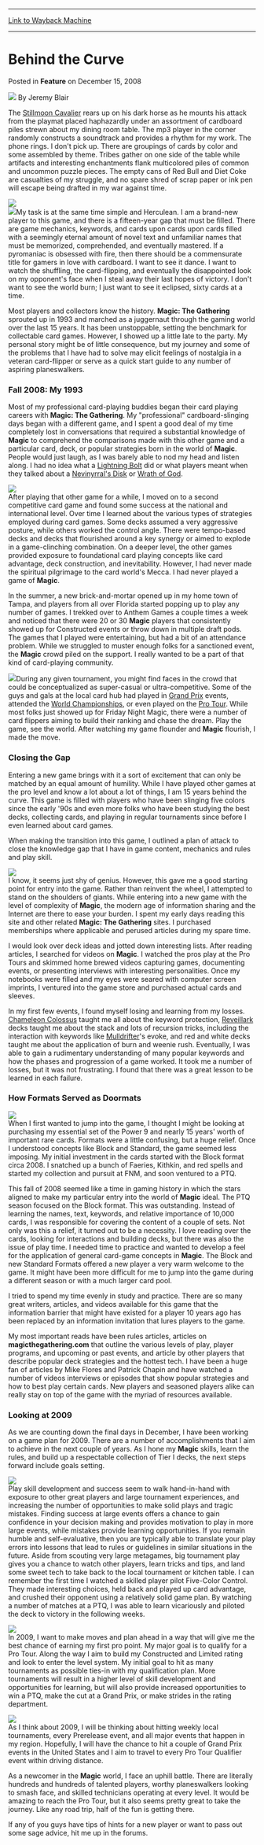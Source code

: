 
---
[Link to Wayback Machine](https://web.archive.org/web/20220925235006/https://magic.wizards.com/en/articles/archive/feature/behind-curve-2008-12-15)

[_metadata_:author]:- "Jeremy Blair"
[_metadata_:description]:- "The Stillmoon Cavalier rears up on his dark horse as he mounts his attack from the playmat placed haphazardly under an assortment of cardboard piles strewn about my dining room table. The mp3 player in the corner randomly constructs a soundtrack and provides a rhythm for my work. The phone rings. I don't pick up. There are groupings of cards by color and some assembled by"
[_metadata_:generator]:- "Drupal 7 (http://drupal.org)"
[_metadata_:node]:- "681171"
[_metadata_:publish_date]:- "2008-12-15"
[_metadata_:source]:- "div-main-content"
[_metadata_:title]:- "Behind the Curve"
[_metadata_:wayback_capture_timestamp]:- "2022-09-25 23:50:06"
[_metadata_:wayback_raw_url]:- "https://web.archive.org/web/20220925235006id_/https://magic.wizards.com/en/articles/archive/feature/behind-curve-2008-12-15"
[_metadata_:wayback_url]:- "https://magic.wizards.com/en/articles/archive/feature/behind-curve-2008-12-15"
---


Behind the Curve
================



 Posted in **Feature**
 on December 15, 2008 






![](https://media.magic.wizards.com/styles/auth_small/public/images/person/authorpic_JeremyBlair.jpg)
By Jeremy Blair











The [Stillmoon Cavalier](https://gatherer.wizards.com/Pages/Card/Details.aspx?name=Stillmoon+Cavalier) rears up on his dark horse as he mounts his attack from the playmat placed haphazardly under an assortment of cardboard piles strewn about my dining room table. The mp3 player in the corner randomly constructs a soundtrack and provides a rhythm for my work. The phone rings. I don't pick up. There are groupings of cards by color and some assembled by theme. Tribes gather on one side of the table while artifacts and interesting enchantments flank multicolored piles of common and uncommon puzzle pieces. The empty cans of Red Bull and Diet Coke are casualties of my struggle, and no spare shred of scrap paper or ink pen will escape being drafted in my war against time.

![](https://media.magic.wizards.com/image_legacy_migration/mtg/images/daily/features/17_cavalier.jpg)  
![](https://media.magic.wizards.com/image_legacy_migration/mtg/images/daily/features/17_space.jpg)My task is at the same time simple and Herculean. I am a brand-new player to this game, and there is a fifteen-year gap that must be filled. There are game mechanics, keywords, and cards upon cards upon cards filled with a seemingly eternal amount of novel text and unfamiliar names that must be memorized, comprehended, and eventually mastered. If a pyromaniac is obsessed with fire, then there should be a commensurate title for gamers in love with cardboard. I want to see it dance. I want to watch the shuffling, the card-flipping, and eventually the disappointed look on my opponent's face when I steal away their last hopes of victory. I don't want to see the world burn; I just want to see it eclipsed, sixty cards at a time.

Most players and collectors know the history. **Magic: The Gathering** sprouted up in 1993 and marched as a juggernaut through the gaming world over the last 15 years. It has been unstoppable, setting the benchmark for collectable card games. However, I showed up a little late to the party. My personal story might be of little consequence, but my journey and some of the problems that I have had to solve may elicit feelings of nostalgia in a veteran card-flipper or serve as a quick start guide to any number of aspiring planeswalkers.

### Fall 2008: My 1993

Most of my professional card-playing buddies began their card playing careers with **Magic: The Gathering**. My "professional" cardboard-slinging days began with a different game, and I spent a good deal of my time completely lost in conversations that required a substantial knowledge of **Magic** to comprehend the comparisons made with this other game and a particular card, deck, or popular strategies born in the world of **Magic**. People would just laugh, as I was barely able to nod my head and listen along. I had no idea what a [Lightning Bolt](https://gatherer.wizards.com/Pages/Card/Details.aspx?name=Lightning+Bolt) did or what players meant when they talked about a [Nevinyrral's Disk](https://gatherer.wizards.com/Pages/Card/Details.aspx?name=Nevinyrral%27s+Disk) or [Wrath of God](https://gatherer.wizards.com/Pages/Card/Details.aspx?name=Wrath+of+God). 

![](https://media.magic.wizards.com/image_legacy_migration/mtg/images/daily/features/17_diskbolt_620.jpg)  
After playing that other game for a while, I moved on to a second competitive card game and found some success at the national and international level. Over time I learned about the various types of strategies employed during card games. Some decks assumed a very aggressive posture, while others worked the control angle. There were tempo-based decks and decks that flourished around a key synergy or aimed to explode in a game-clinching combination. On a deeper level, the other games provided exposure to foundational card playing concepts like card advantage, deck construction, and inevitability. However, I had never made the spiritual pilgrimage to the card world's Mecca. I had never played a game of **Magic**.

In the summer, a new brick-and-mortar opened up in my home town of Tampa, and players from all over Florida started popping up to play any number of games. I trekked over to Anthem Games a couple times a week and noticed that there were 20 or 30 **Magic** players that consistently showed up for Constructed events or throw down in multiple draft pods. The games that I played were entertaining, but had a bit of an attendance problem. While we struggled to muster enough folks for a sanctioned event, the **Magic** crowd piled on the support. I really wanted to be a part of that kind of card-playing community.

![](https://media.magic.wizards.com/image_legacy_migration/mtg/images/daily/features/17_dreaming.jpg)During any given tournament, you might find faces in the crowd that could be conceptualized as super-casual or ultra-competitive. Some of the guys and gals at the local card hub had played in [Grand Prix](http://archive.wizards.com/Magic/TCG/Events.aspx?x=grandprix/welcome) events, attended the [World Championships](/en/articles/archive/event-coverage/japanese-coverage-2008-magic-world-championships-2008-12-11), or even played on the [Pro Tour](http://archive.wizards.com/Magic/TCG/Events.aspx?x=mtgcom/events/protour). While most folks just showed up for Friday Night Magic, there were a number of card flippers aiming to build their ranking and chase the dream. Play the game, see the world. After watching my game flounder and **Magic** flourish, I made the move.

### Closing the Gap

Entering a new game brings with it a sort of excitement that can only be matched by an equal amount of humility. While I have played other games at the pro level and know a lot about a lot of things, I am 15 years behind the curve. This game is filled with players who have been slinging five colors since the early '90s and even more folks who have been studying the best decks, collecting cards, and playing in regular tournaments since before I even learned about card games. 

When making the transition into this game, I outlined a plan of attack to close the knowledge gap that I have in game content, mechanics and rules and play skill. 

![](https://media.magic.wizards.com/image_legacy_migration/mtg/images/daily/features/17_planmain.jpg)  
I know, it seems just shy of genius. However, this gave me a good starting point for entry into the game. Rather than reinvent the wheel, I attempted to stand on the shoulders of giants. While entering into a new game with the level of complexity of **Magic**, the modern age of information sharing and the Internet are there to ease your burden. I spent my early days reading this site and other related **Magic: The Gathering** sites. I purchased memberships where applicable and perused articles during my spare time. 

I would look over deck ideas and jotted down interesting lists. After reading articles, I searched for videos on **Magic**. I watched the pros play at the Pro Tours and skimmed home brewed videos capturing games, documenting events, or presenting interviews with interesting personalities. Once my notebooks were filled and my eyes were seared with computer screen imprints, I ventured into the game store and purchased actual cards and sleeves.

In my first few events, I found myself losing and learning from my losses. [Chameleon Colossus](https://gatherer.wizards.com/Pages/Card/Details.aspx?name=Chameleon+Colossus) taught me all about the keyword protection, [Reveillark](https://gatherer.wizards.com/Pages/Card/Details.aspx?name=Reveillark) decks taught me about the stack and lots of recursion tricks, including the interaction with keywords like [Mulldrifter](https://gatherer.wizards.com/Pages/Card/Details.aspx?name=Mulldrifter)'s evoke, and red and white decks taught me about the application of burn and weenie rush. Eventually, I was able to gain a rudimentary understanding of many popular keywords and how the phases and progression of a game worked. It took me a number of losses, but it was not frustrating. I found that there was a great lesson to be learned in each failure.

### How Formats Served as Doormats

![](https://media.magic.wizards.com/image_legacy_migration/mtg/images/daily/features/17_cardfan.jpg)  
When I first wanted to jump into the game, I thought I might be looking at purchasing my essential set of the Power 9 and nearly 15 years' worth of important rare cards. Formats were a little confusing, but a huge relief. Once I understood concepts like Block and Standard, the game seemed less imposing. My initial investment in the cards started with the Block format circa 2008. I snatched up a bunch of Faeries, Kithkin, and red spells and started my collection and pursuit at FNM, and soon ventured to a PTQ.

This fall of 2008 seemed like a time in gaming history in which the stars aligned to make my particular entry into the world of **Magic** ideal. The PTQ season focused on the Block format. This was outstanding. Instead of learning the names, text, keywords, and relative importance of 10,000 cards, I was responsible for covering the content of a couple of sets. Not only was this a relief, it turned out to be a necessity. I love reading over the cards, looking for interactions and building decks, but there was also the issue of play time. I needed time to practice and wanted to develop a feel for the application of general card-game concepts in **Magic**. The Block and new Standard Formats offered a new player a very warm welcome to the game. It might have been more difficult for me to jump into the game during a different season or with a much larger card pool.

I tried to spend my time evenly in study and practice. There are so many great writers, articles, and videos available for this game that the information barrier that might have existed for a player 10 years ago has been replaced by an information invitation that lures players to the game.

My most important reads have been rules articles, articles on **magicthegathering.com** that outline the various levels of play, player programs, and upcoming or past events, and article by other players that describe popular deck strategies and the hottest tech. I have been a huge fan of articles by Mike Flores and Patrick Chapin and have watched a number of videos interviews or episodes that show popular strategies and how to best play certain cards. New players and seasoned players alike can really stay on top of the game with the myriad of resources available.

### Looking at 2009

As we are counting down the final days in December, I have been working on a game plan for 2009. There are a number of accomplishments that I aim to achieve in the next couple of years. As I hone my **Magic** skills, learn the rules, and build up a respectable collection of Tier I decks, the next steps forward include goals setting.

![](https://media.magic.wizards.com/image_legacy_migration/mtg/images/daily/features/17_plan1.jpg)  
Play skill development and success seem to walk hand-in-hand with exposure to other great players and large tournament experiences, and increasing the number of opportunities to make solid plays and tragic mistakes. Finding success at large events offers a chance to gain confidence in your decision making and provides motivation to play in more large events, while mistakes provide learning opportunities. If you remain humble and self-evaluative, then you are typically able to translate your play errors into lessons that lead to rules or guidelines in similar situations in the future. Aside from scouting very large metagames, big tournament play gives you a chance to watch other players, learn tricks and tips, and land some sweet tech to take back to the local tournament or kitchen table. I can remember the first time I watched a skilled player pilot Five-Color Control. They made interesting choices, held back and played up card advantage, and crushed their opponent using a relatively solid game plan. By watching a number of matches at a PTQ, I was able to learn vicariously and piloted the deck to victory in the following weeks.

![](https://media.magic.wizards.com/image_legacy_migration/mtg/images/daily/features/17_plan2.jpg)  
In 2009, I want to make moves and plan ahead in a way that will give me the best chance of earning my first pro point. My major goal is to qualify for a Pro Tour. Along the way I aim to build my Constructed and Limited rating and look to enter the level system. My initial goal to hit as many tournaments as possible ties-in with my qualification plan. More tournaments will result in a higher level of skill development and opportunities for learning, but will also provide increased opportunities to win a PTQ, make the cut at a Grand Prix, or make strides in the rating department. 

![](https://media.magic.wizards.com/image_legacy_migration/mtg/images/daily/features/17_battlecry.jpg)  
As I think about 2009, I will be thinking about hitting weekly local tournaments, every Prerelease event, and all major events that happen in my region. Hopefully, I will have the chance to hit a couple of Grand Prix events in the United States and I aim to travel to every Pro Tour Qualifier event within driving distance.

As a newcomer in the **Magic** world, I face an uphill battle. There are literally hundreds and hundreds of talented players, worthy planeswalkers looking to smash face, and skilled technicians operating at every level. It would be amazing to reach the Pro Tour, but it also seems pretty great to take the journey. Like any road trip, half of the fun is getting there.

If any of you guys have tips of hints for a new player or want to pass out some sage advice, hit me up in the forums.







